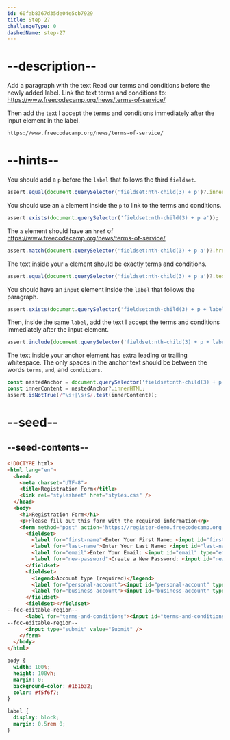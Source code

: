 ```yaml
---
id: 60fab8367d35de04e5cb7929
title: Step 27
challengeType: 0
dashedName: step-27
---
```


# --description--

Add a paragraph with the text Read our terms and conditions before the newly added label. Link the text terms and conditions to:
https://www.freecodecamp.org/news/terms-of-service/

Then add the text I accept the terms and conditions immediately after the input element in the label.

```md
https://www.freecodecamp.org/news/terms-of-service/
```

# --hints--

You should add a `p` before the `label` that follows the third `fieldset`.

```js
assert.equal(document.querySelector('fieldset:nth-child(3) + p')?.innerText.trim(), 'Read our terms and conditions');
```

You should use an `a` element inside the `p` to link to the terms and conditions.

```js
assert.exists(document.querySelector('fieldset:nth-child(3) + p a'));
```

The `a` element should have an `href` of https://www.freecodecamp.org/news/terms-of-service/

```js
assert.match(document.querySelector('fieldset:nth-child(3) + p a')?.href, /https:\/\/www\.freecodecamp\.org\/news\/terms-of-service\/?/);
```

The text inside your `a` element should be exactly terms and conditions.

```js
assert.equal(document.querySelector('fieldset:nth-child(3) + p a')?.textContent.trim(), 'terms and conditions');
```

You should have an `input` element inside the `label` that follows the paragraph.

```js
assert.exists(document.querySelector('fieldset:nth-child(3) + p + label > input'));
```

Then, inside the same `label`, add the text I accept the terms and conditions immediately after the input element.

```js
assert.include(document.querySelector('fieldset:nth-child(3) + p + label')?.textContent.trim(), 'I accept the terms and conditions');
```

The text inside your anchor element has extra leading or trailing whitespace. The only spaces in the anchor text should be between the words `terms`, `and`, and `conditions`.

```js
const nestedAnchor = document.querySelector('fieldset:nth-child(3) + p a')?.textContent;
const innerContent = nestedAnchor?.innerHTML;
assert.isNotTrue(/^\s+|\s+$/.test(innerContent));
```

# --seed--

## --seed-contents--

```html
<!DOCTYPE html>
<html lang="en">
  <head>
    <meta charset="UTF-8">
    <title>Registration Form</title>
    <link rel="stylesheet" href="styles.css" />
  </head>
  <body>
    <h1>Registration Form</h1>
    <p>Please fill out this form with the required information</p>
    <form method="post" action='https://register-demo.freecodecamp.org'>
      <fieldset>
        <label for="first-name">Enter Your First Name: <input id="first-name" type="text" required /></label>
        <label for="last-name">Enter Your Last Name: <input id="last-name" type="text" required /></label>
        <label for="email">Enter Your Email: <input id="email" type="email" required /></label>
        <label for="new-password">Create a New Password: <input id="new-password" type="password" pattern="[a-z0-5]{8,}" required /></label>
      </fieldset>
      <fieldset>
        <legend>Account type (required)</legend>
        <label for="personal-account"><input id="personal-account" type="radio" name="account-type" value="personal" checked /> Personal</label>
        <label for="business-account"><input id="business-account" type="radio" name="account-type" value="business" /> Business</label>
      </fieldset>
      <fieldset></fieldset>
--fcc-editable-region--
      <label for="terms-and-conditions"><input id="terms-and-conditions" type="checkbox" required /></label>
--fcc-editable-region--
      <input type="submit" value="Submit" />
    </form>
  </body>
</html>
```

```css
body {
  width: 100%;
  height: 100vh;
  margin: 0;
  background-color: #1b1b32;
  color: #f5f6f7;
}

label {
  display: block;
  margin: 0.5rem 0;
}

```
